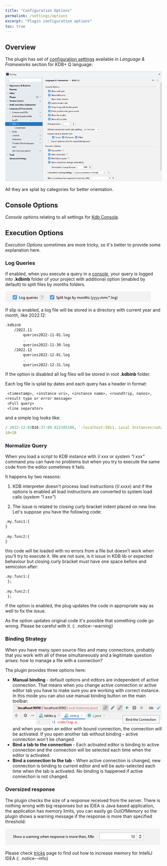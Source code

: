 ```yaml
---
title: "Configuration Options"
permalink: /settings/options
excerpt: "Plugin configuration options"
toc: true
---
```


## Overview

The plugin has set of [configuration settings](https://www.jetbrains.com/help/idea/settings-preferences-dialog.html)
available in _Language & Frameworks_ section for KDB+ Q language:

![optionsMain](/assets/images/settings/options/optionsMain.png)

All they are splat by categories for better orientation.

## Console Options

_Console options_ relating to all settings for [Kdb Console](/features/console).

## Execution Options

_Execution Options_ sometimes are more tricky, so it's better to provide some explanation here.

### Log Queries

if enabled, when you execute a query in a [console](/features/console), your query is logged into **.kdbinb** folder of
your project with additional option (enabled by default) to split files by months folders.

![optionsLogQuery](/assets/images/settings/options/optionsLogQuery.png)

If slip is enabled, a log file will be stored in a directory with current year and month, like 2022.12:

~~~
.kdbinb
    /2022.11
        queries2022-11-01.log
        .
        queries2022-11-30.log
    /2022.12    
        queries2022-12-01.log
        .
        queries2022-12-31.log
~~~

If the option is disabled all log files will be stored in root **.kdbinb** folder.

Each log file is splat by dates and each query has a header in format:

~~~
 <timestamp>, <instance uri>, <instance name>, <roundtrip, nanos>, <result type or error message>
 <Full query>
 <line separator>
~~~

and a simple log looks like:

~~~ q 
/ 2022-12-02D16:37:09.822185100, `:localhost:5011, Local Instances/uat/RDB, 13662400, long
10+20
~~~

### Normalize Query

When you load a script to KDB instance with _\l xxx_ or _system "l xxx"_ command you can have no problems but when you
try to execute the same code from the editor sometimes it fails.

It happens by two reasons:

1. KDB interpreter doesn't process load instructions (_\l xxxx_) and if the options is enabled all load instructions are
   converted to system load calls (_system "l xxx"_)

2. The issue is related to closing curly bracket indent placed on new line. Let's suppose you have the following code:

~~~
.my.func1:{
}

.my.func2:{
}
~~~

this code will be loaded with no errors from a file but doesn't work when you'll try to execute it. We are not sure, is
it issue in KDB lib or expected behaviour but closing curly bracket must have one space before and semicolon after:

~~~
.my.func1:{
 };

.my.func2:{
 };
~~~

if the option is enabled, the plug updates the code in appropriate way as well to fix the issue.

As the option updates original code it's possible that something code go wrong. Please be careful with it.
{: .notice--warning}

### Binding Strategy

When you have many open source files and many connections, probably that you work with all of these simultaneously and a
legitimate question arises: how to manage a file with a connection?

The plugin provides three options here:

- **Manual binding** - default options and editors are independent of active connection. That means when you change
  active connection or active editor tab you have to make sure you are working with correct instance. In this mode you
  can also use manual binding button on the main toolbar:<br>
  ![optionsBindConnection](/assets/images/settings/options/optionsBindConnection.png)<br>
  and when you open an editor with bound connection, the connection will be activated. If you open another tab without
  binding - active connection won't be changed
- **Bind a tab to the connection** - Each activated editor is binding to active connection and the connection will be
  selected each time when the editor is activated.
- **Bind a connection to the tab** - When active connection is changed, new connection is binding to current editor and
  will be auto-selected each time when the tab is activated. No binding is happened if active connection is not changed.

### Oversized response

The plugin checks the size of a response received from the server. There is nothing wrong with big responses but as IDEA
is Java based application, the application has memory limits, you can easily go OutOfMemory so the plugin shows a
warning message if the response is more than specified threshold:

![optionsOversizedResponse](/assets/images/settings/options/optionsOversizedResponse.png)

Please check [tricks](/tricks#memory) page to find out how to increase memory for IntelliJ IDEA
{: .notice--info}